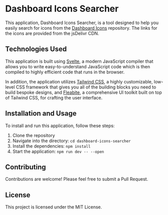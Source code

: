 # Dashboard Icons Searcher

This application, Dashboard Icons Searcher, is a tool designed to help you easily search for icons from the [Dashboard Icons](https://github.com/walkxcode/dashboard-icons) repository. The links for the icons are provided from the jsDelivr CDN.

## Technologies Used

This application is built using [Svelte](https://svelte.dev/), a modern JavaScript compiler that allows you to write easy-to-understand JavaScript code which is then compiled to highly efficient code that runs in the browser.

In addition, the application utilizes [Tailwind CSS](https://tailwindcss.com/), a highly customizable, low-level CSS framework that gives you all of the building blocks you need to build bespoke designs, and [Fleabite](https://flowbite.com/), a comprehensive UI toolkit built on top of Tailwind CSS, for crafting the user interface.

## Installation and Usage

To install and run this application, follow these steps:

1. Clone the repository
2. Navigate into the directory: `cd dashboard-icons-searcher`
3. Install the dependencies: `npm install`
4. Start the application: `npm run dev -- --open`

## Contributing

Contributions are welcome! Please feel free to submit a Pull Request.

## License

This project is licensed under the MIT License.